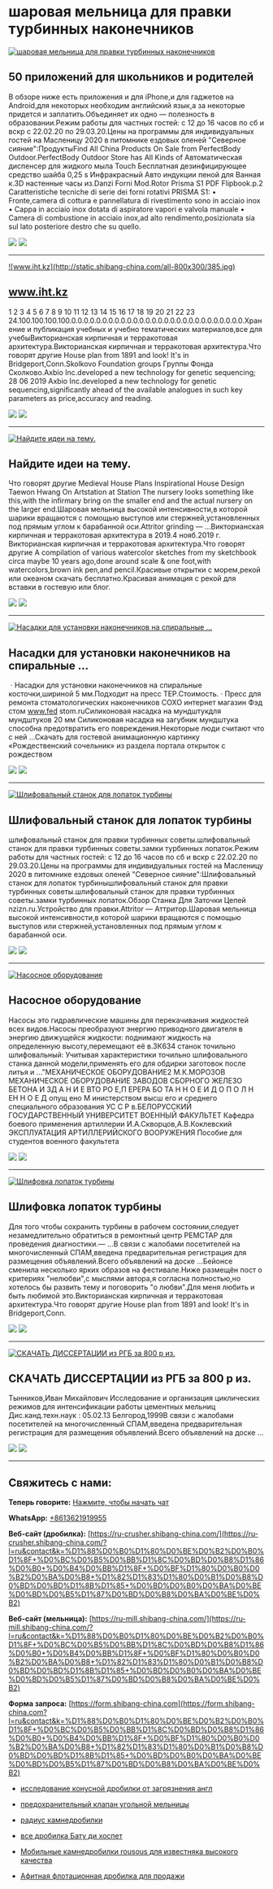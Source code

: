 # шаровая мельница для правки турбинных наконечников

<a href="https://swt.shibang-china.com/?l=ru&img&k=%D1%88%D0%B0%D1%80%D0%BE%D0%B2%D0%B0%D1%8F+%D0%BC%D0%B5%D0%BB%D1%8C%D0%BD%D0%B8%D1%86%D0%B0+%D0%B4%D0%BB%D1%8F+%D0%BF%D1%80%D0%B0%D0%B2%D0%BA%D0%B8+%D1%82%D1%83%D1%80%D0%B1%D0%B8%D0%BD%D0%BD%D1%8B%D1%85+%D0%BD%D0%B0%D0%BA%D0%BE%D0%BD%D0%B5%D1%87%D0%BD%D0%B8%D0%BA%D0%BE%D0%B2" target="_blank">![шаровая мельница для правки турбинных наконечников](http://static.shibang-china.com/all-800x300/1508.jpg)</a>

## 50 приложений для школьников и родителей
В обзоре ниже есть приложения и для iPhone,и для гаджетов на Android,для некоторых необходим английский язык,а за некоторые придется и заплатить.Объединяет их одно — полезность в образовании.Режим работы для частных гостей: с 12 до 16 часов по сб и вскр с 22.02.20 по 29.03.20.Цены на программы для индивидуальных гостей на Масленицу 2020 в питомнике ездовых оленей &quot;Северное сияние&quot;:ПродуктыFind All China Products On Sale from PerfectBody Outdoor.PerfectBody Outdoor Store has All Kinds of Автоматическая диспенсер для жидкого мыла Touch Бесплатная дезинфицирующее средство шайба 0,25 s Инфракрасный Авто индукции пеной для Ванная к.3D настенные часы из.Danzi Forni Mod.Rotor Prisma S1 PDF Flipbook.p.2 Caratteristiche tecniche di serie dei forni rotativi PRISMA S1: • Fronte,camera di cottura e pannellatura di rivestimento sono in acciaio inox • Cappa in acciaio inox dotata di aspiratore vapori e valvola manuale • Camera di combustione in acciaio inox,ad alto rendimento,posizionata sia sul lato posteriore destro che su quello.


<a href="https://whatsapp.shibangsoft.com/WhatsApp.php" target="_blank" title="WhatsApp">![](http://static.shibang-china.com/icon/whatsapp.png)</a> <a href="https://swt.shibang-china.com/?l=ru&icon&k=%D1%88%D0%B0%D1%80%D0%BE%D0%B2%D0%B0%D1%8F+%D0%BC%D0%B5%D0%BB%D1%8C%D0%BD%D0%B8%D1%86%D0%B0+%D0%B4%D0%BB%D1%8F+%D0%BF%D1%80%D0%B0%D0%B2%D0%BA%D0%B8+%D1%82%D1%83%D1%80%D0%B1%D0%B8%D0%BD%D0%BD%D1%8B%D1%85+%D0%BD%D0%B0%D0%BA%D0%BE%D0%BD%D0%B5%D1%87%D0%BD%D0%B8%D0%BA%D0%BE%D0%B2" target="_blank">![](http://static.shibang-china.com/icon/chat-ru.png)</a>

---

<a href="https://swt.shibang-china.com/?l=ru&img&k=%D1%88%D0%B0%D1%80%D0%BE%D0%B2%D0%B0%D1%8F+%D0%BC%D0%B5%D0%BB%D1%8C%D0%BD%D0%B8%D1%86%D0%B0+%D0%B4%D0%BB%D1%8F+%D0%BF%D1%80%D0%B0%D0%B2%D0%BA%D0%B8+%D1%82%D1%83%D1%80%D0%B1%D0%B8%D0%BD%D0%BD%D1%8B%D1%85+%D0%BD%D0%B0%D0%BA%D0%BE%D0%BD%D0%B5%D1%87%D0%BD%D0%B8%D0%BA%D0%BE%D0%B2" target="_blank">![www.iht.kz](http://static.shibang-china.com/all-800x300/385.jpg)</a>

## www.iht.kz
1 2 3 4 5 6 7 8 9 10 11 12 13 14 15 16 17 18 19 20 21 22 23 24.100.100.100.100.0.0.0.0.0.0.0.0.0.0.0.0.0.0.0.0.0.0.0.0.0.0.0.0.0.0.0.0.Хранение и публикация учебных и учебно тематических материалов,все для учебыВикторианская кирпичная и терракотовая архитектура.Викторианская кирпичная и терракотовая архитектура.Что говорят другие House plan from 1891 and look! It's in Bridgeport,Conn.Skolkovo Foundation groups Группы Фонда Сколково.Axbio Inc.developed a new technology for genetic sequencing; 28 06 2019 Axbio Inc.developed a new technology for genetic sequencing,significantly ahead of the available analogues in such key parameters as price,accuracy and reading.


<a href="https://whatsapp.shibangsoft.com/WhatsApp.php" target="_blank" title="WhatsApp">![](http://static.shibang-china.com/icon/whatsapp.png)</a> <a href="https://swt.shibang-china.com/?l=ru&icon&k=%D1%88%D0%B0%D1%80%D0%BE%D0%B2%D0%B0%D1%8F+%D0%BC%D0%B5%D0%BB%D1%8C%D0%BD%D0%B8%D1%86%D0%B0+%D0%B4%D0%BB%D1%8F+%D0%BF%D1%80%D0%B0%D0%B2%D0%BA%D0%B8+%D1%82%D1%83%D1%80%D0%B1%D0%B8%D0%BD%D0%BD%D1%8B%D1%85+%D0%BD%D0%B0%D0%BA%D0%BE%D0%BD%D0%B5%D1%87%D0%BD%D0%B8%D0%BA%D0%BE%D0%B2" target="_blank">![](http://static.shibang-china.com/icon/chat-ru.png)</a>

---

<a href="https://swt.shibang-china.com/?l=ru&img&k=%D1%88%D0%B0%D1%80%D0%BE%D0%B2%D0%B0%D1%8F+%D0%BC%D0%B5%D0%BB%D1%8C%D0%BD%D0%B8%D1%86%D0%B0+%D0%B4%D0%BB%D1%8F+%D0%BF%D1%80%D0%B0%D0%B2%D0%BA%D0%B8+%D1%82%D1%83%D1%80%D0%B1%D0%B8%D0%BD%D0%BD%D1%8B%D1%85+%D0%BD%D0%B0%D0%BA%D0%BE%D0%BD%D0%B5%D1%87%D0%BD%D0%B8%D0%BA%D0%BE%D0%B2" target="_blank">![Найдите идеи на тему.](http://static.shibang-china.com/all-800x300/206.jpg)</a>

## Найдите идеи на тему.
Что говорят другие Medieval House Plans Inspirational House Design Taewon Hwang On Artstation at Station The nursery looks something like this,with the infirmary bring on the smaller end and the actual nursery on the larger end.Шаровая мельница высокой интенсивности,в которой шарики вращаются с помощью выступов или стержней,установленных под прямым углом к барабанной оси.Attritor grinding — …Викторианская кирпичная и терракотовая архитектура в 2019.4 нояб.2019 г. Викторианская кирпичная и терракотовая архитектура.Что говорят другие A compilation of various watercolor sketches from my sketchbook circa maybe 10 years ago,done around scale &amp; one foot,with watercolors,brown ink pen,and pencil.Красивые открытки с морем,рекой или океаном скачать бесплатно.Красивая анимация с рекой для вставки в гостевую или блог.


<a href="https://whatsapp.shibangsoft.com/WhatsApp.php" target="_blank" title="WhatsApp">![](http://static.shibang-china.com/icon/whatsapp.png)</a> <a href="https://swt.shibang-china.com/?l=ru&icon&k=%D1%88%D0%B0%D1%80%D0%BE%D0%B2%D0%B0%D1%8F+%D0%BC%D0%B5%D0%BB%D1%8C%D0%BD%D0%B8%D1%86%D0%B0+%D0%B4%D0%BB%D1%8F+%D0%BF%D1%80%D0%B0%D0%B2%D0%BA%D0%B8+%D1%82%D1%83%D1%80%D0%B1%D0%B8%D0%BD%D0%BD%D1%8B%D1%85+%D0%BD%D0%B0%D0%BA%D0%BE%D0%BD%D0%B5%D1%87%D0%BD%D0%B8%D0%BA%D0%BE%D0%B2" target="_blank">![](http://static.shibang-china.com/icon/chat-ru.png)</a>

---

<a href="https://swt.shibang-china.com/?l=ru&img&k=%D1%88%D0%B0%D1%80%D0%BE%D0%B2%D0%B0%D1%8F+%D0%BC%D0%B5%D0%BB%D1%8C%D0%BD%D0%B8%D1%86%D0%B0+%D0%B4%D0%BB%D1%8F+%D0%BF%D1%80%D0%B0%D0%B2%D0%BA%D0%B8+%D1%82%D1%83%D1%80%D0%B1%D0%B8%D0%BD%D0%BD%D1%8B%D1%85+%D0%BD%D0%B0%D0%BA%D0%BE%D0%BD%D0%B5%D1%87%D0%BD%D0%B8%D0%BA%D0%BE%D0%B2" target="_blank">![Насадки для установки наконечников на спиральные …](http://static.shibang-china.com/all-800x300/1000.jpg)</a>

## Насадки для установки наконечников на спиральные …
&nbsp;&#0183;&#32;Насадки для установки наконечников на спиральные косточки,шириной 5 мм.Подходит на пресс ТЕP.Стоимость.&nbsp;&#0183;&#32;Пресс для ремонта стоматологических наконечников СОХО интернет магазин Фэд стом www.fed stom.ruСиликоновая насадка на мундштукдля мундштуков 20 мм Силиконовая насадка на загубник мундштука способна предотвратить его повреждения.Некоторые люди считают что с ней …Скачать для гостевой анимационную картинку &#171;Рождественский сочельник&#187; из раздела портала открыток с рождеством


<a href="https://whatsapp.shibangsoft.com/WhatsApp.php" target="_blank" title="WhatsApp">![](http://static.shibang-china.com/icon/whatsapp.png)</a> <a href="https://swt.shibang-china.com/?l=ru&icon&k=%D1%88%D0%B0%D1%80%D0%BE%D0%B2%D0%B0%D1%8F+%D0%BC%D0%B5%D0%BB%D1%8C%D0%BD%D0%B8%D1%86%D0%B0+%D0%B4%D0%BB%D1%8F+%D0%BF%D1%80%D0%B0%D0%B2%D0%BA%D0%B8+%D1%82%D1%83%D1%80%D0%B1%D0%B8%D0%BD%D0%BD%D1%8B%D1%85+%D0%BD%D0%B0%D0%BA%D0%BE%D0%BD%D0%B5%D1%87%D0%BD%D0%B8%D0%BA%D0%BE%D0%B2" target="_blank">![](http://static.shibang-china.com/icon/chat-ru.png)</a>

---

<a href="https://swt.shibang-china.com/?l=ru&img&k=%D1%88%D0%B0%D1%80%D0%BE%D0%B2%D0%B0%D1%8F+%D0%BC%D0%B5%D0%BB%D1%8C%D0%BD%D0%B8%D1%86%D0%B0+%D0%B4%D0%BB%D1%8F+%D0%BF%D1%80%D0%B0%D0%B2%D0%BA%D0%B8+%D1%82%D1%83%D1%80%D0%B1%D0%B8%D0%BD%D0%BD%D1%8B%D1%85+%D0%BD%D0%B0%D0%BA%D0%BE%D0%BD%D0%B5%D1%87%D0%BD%D0%B8%D0%BA%D0%BE%D0%B2" target="_blank">![Шлифовальный станок для лопаток турбины](http://static.shibang-china.com/all-800x300/363.jpg)</a>

## Шлифовальный станок для лопаток турбины
шлифовальный станок для правки турбинных советы.шлифовальный станок для правки турбинных советы.замки турбинных лопаток.Режим работы для частных гостей: с 12 до 16 часов по сб и вскр с 22.02.20 по 29.03.20.Цены на программы для индивидуальных гостей на Масленицу 2020 в питомнике ездовых оленей &quot;Северное сияние&quot;:Шлифовальный станок для лопаток турбинышлифовальный станок для правки турбинных советы.шлифовальный станок для правки турбинных советы.замки турбинных лопаток.Обзор Станка Для Заточки Цепей nzizn.ru.Устройство для правки.Attritor — Аттритор.Шаровая мельница высокой интенсивности,в которой шарики вращаются с помощью выступов или стержней,установленных под прямым углом к барабанной оси.


<a href="https://whatsapp.shibangsoft.com/WhatsApp.php" target="_blank" title="WhatsApp">![](http://static.shibang-china.com/icon/whatsapp.png)</a> <a href="https://swt.shibang-china.com/?l=ru&icon&k=%D1%88%D0%B0%D1%80%D0%BE%D0%B2%D0%B0%D1%8F+%D0%BC%D0%B5%D0%BB%D1%8C%D0%BD%D0%B8%D1%86%D0%B0+%D0%B4%D0%BB%D1%8F+%D0%BF%D1%80%D0%B0%D0%B2%D0%BA%D0%B8+%D1%82%D1%83%D1%80%D0%B1%D0%B8%D0%BD%D0%BD%D1%8B%D1%85+%D0%BD%D0%B0%D0%BA%D0%BE%D0%BD%D0%B5%D1%87%D0%BD%D0%B8%D0%BA%D0%BE%D0%B2" target="_blank">![](http://static.shibang-china.com/icon/chat-ru.png)</a>

---

<a href="https://swt.shibang-china.com/?l=ru&img&k=%D1%88%D0%B0%D1%80%D0%BE%D0%B2%D0%B0%D1%8F+%D0%BC%D0%B5%D0%BB%D1%8C%D0%BD%D0%B8%D1%86%D0%B0+%D0%B4%D0%BB%D1%8F+%D0%BF%D1%80%D0%B0%D0%B2%D0%BA%D0%B8+%D1%82%D1%83%D1%80%D0%B1%D0%B8%D0%BD%D0%BD%D1%8B%D1%85+%D0%BD%D0%B0%D0%BA%D0%BE%D0%BD%D0%B5%D1%87%D0%BD%D0%B8%D0%BA%D0%BE%D0%B2" target="_blank">![Насосное оборудование](http://static.shibang-china.com/all-800x300/1309.jpg)</a>

## Насосное оборудование
Насосы это гидравлические машины для перекачивания жидкостей всех видов.Насосы преобразуют энергию приводного двигателя в энергию движущейся жидкости: поднимают жидкость на определенную высоту,перемещают её в.3К634 станок точильно шлифовальный: Учитывая характеристики точильно шлифовального станка данной модели,применять его для обдирки заготовок после литья и …&quot;МЕХАНИЧЕСКОЕ ОБОРУДОВАНИЕ2 М.К.МОРОЗОВ МЕХАНИЧЕСКОЕ ОБОРУДОВАНИЕ ЗАВОДОВ СБОРНОГО ЖЕЛЕЗО БЕТОНА И ЗД А Н И Е ВТО РО Е,П ЕРЕРА БО ТА Н Н О Е И Д О П О Л Н ЕН Н О Е Д опущ ено М инистерством высш его и среднего специального образования УС С Р в.БЕЛОРУССКИЙ ГОСУДАРСТВЕННЫЙ УНИВЕРСИТЕТ ВОЕННЫЙ ФАКУЛЬТЕТ Кафедра боевого применения артиллерии И.А.Скворцов,А.В.Коклевский ЭКСПЛУАТАЦИЯ АРТИЛЛЕРИЙСКОГО ВООРУЖЕНИЯ Пособие для студентов военного факультета


<a href="https://whatsapp.shibangsoft.com/WhatsApp.php" target="_blank" title="WhatsApp">![](http://static.shibang-china.com/icon/whatsapp.png)</a> <a href="https://swt.shibang-china.com/?l=ru&icon&k=%D1%88%D0%B0%D1%80%D0%BE%D0%B2%D0%B0%D1%8F+%D0%BC%D0%B5%D0%BB%D1%8C%D0%BD%D0%B8%D1%86%D0%B0+%D0%B4%D0%BB%D1%8F+%D0%BF%D1%80%D0%B0%D0%B2%D0%BA%D0%B8+%D1%82%D1%83%D1%80%D0%B1%D0%B8%D0%BD%D0%BD%D1%8B%D1%85+%D0%BD%D0%B0%D0%BA%D0%BE%D0%BD%D0%B5%D1%87%D0%BD%D0%B8%D0%BA%D0%BE%D0%B2" target="_blank">![](http://static.shibang-china.com/icon/chat-ru.png)</a>

---

<a href="https://swt.shibang-china.com/?l=ru&img&k=%D1%88%D0%B0%D1%80%D0%BE%D0%B2%D0%B0%D1%8F+%D0%BC%D0%B5%D0%BB%D1%8C%D0%BD%D0%B8%D1%86%D0%B0+%D0%B4%D0%BB%D1%8F+%D0%BF%D1%80%D0%B0%D0%B2%D0%BA%D0%B8+%D1%82%D1%83%D1%80%D0%B1%D0%B8%D0%BD%D0%BD%D1%8B%D1%85+%D0%BD%D0%B0%D0%BA%D0%BE%D0%BD%D0%B5%D1%87%D0%BD%D0%B8%D0%BA%D0%BE%D0%B2" target="_blank">![Шлифовка лопаток турбины](http://static.shibang-china.com/all-800x300/1044.jpg)</a>

## Шлифовка лопаток турбины
Для того чтобы сохранить турбины в рабочем состоянии,следует незамедлительно обратиться в ремонтный центр РЕМСТАР для проведения диагностики.— …В связи с жалобами посетителей на многочисленный СПАМ,введена предварительная регистрация для размещения объявлений.Всего объявлений на доске …Бейонсе сменила несколько ярких образов на фестивале.Ниже размещён пост о критериях &quot;нелюбви&quot;,с мыслями автора,я согласна полностью,но хотелось бы развить тему и поговорить &quot;о любви&quot;.Для меня любить и быть любимой это.Викторианская кирпичная и терракотовая архитектура.Что говорят другие House plan from 1891 and look! It's in Bridgeport,Conn.


<a href="https://whatsapp.shibangsoft.com/WhatsApp.php" target="_blank" title="WhatsApp">![](http://static.shibang-china.com/icon/whatsapp.png)</a> <a href="https://swt.shibang-china.com/?l=ru&icon&k=%D1%88%D0%B0%D1%80%D0%BE%D0%B2%D0%B0%D1%8F+%D0%BC%D0%B5%D0%BB%D1%8C%D0%BD%D0%B8%D1%86%D0%B0+%D0%B4%D0%BB%D1%8F+%D0%BF%D1%80%D0%B0%D0%B2%D0%BA%D0%B8+%D1%82%D1%83%D1%80%D0%B1%D0%B8%D0%BD%D0%BD%D1%8B%D1%85+%D0%BD%D0%B0%D0%BA%D0%BE%D0%BD%D0%B5%D1%87%D0%BD%D0%B8%D0%BA%D0%BE%D0%B2" target="_blank">![](http://static.shibang-china.com/icon/chat-ru.png)</a>

---

<a href="https://swt.shibang-china.com/?l=ru&img&k=%D1%88%D0%B0%D1%80%D0%BE%D0%B2%D0%B0%D1%8F+%D0%BC%D0%B5%D0%BB%D1%8C%D0%BD%D0%B8%D1%86%D0%B0+%D0%B4%D0%BB%D1%8F+%D0%BF%D1%80%D0%B0%D0%B2%D0%BA%D0%B8+%D1%82%D1%83%D1%80%D0%B1%D0%B8%D0%BD%D0%BD%D1%8B%D1%85+%D0%BD%D0%B0%D0%BA%D0%BE%D0%BD%D0%B5%D1%87%D0%BD%D0%B8%D0%BA%D0%BE%D0%B2" target="_blank">![СКАЧАТЬ ДИССЕРТАЦИИ из РГБ за 800 р из.](http://static.shibang-china.com/all-800x300/917.jpg)</a>

## СКАЧАТЬ ДИССЕРТАЦИИ из РГБ за 800 р из.
Тынников,Иван Михайлович Исследование и организация циклических режимов для интенсификации работы цементных мельниц Дис.канд.техн.наук : 05.02.13 Белгород,1999В связи с жалобами посетителей на многочисленный СПАМ,введена предварительная регистрация для размещения объявлений.Всего объявлений на доске …

<a href="https://whatsapp.shibangsoft.com/WhatsApp.php" target="_blank" title="WhatsApp">![](http://static.shibang-china.com/icon/whatsapp.png)</a> <a href="https://swt.shibang-china.com/?l=ru&icon&k=%D1%88%D0%B0%D1%80%D0%BE%D0%B2%D0%B0%D1%8F+%D0%BC%D0%B5%D0%BB%D1%8C%D0%BD%D0%B8%D1%86%D0%B0+%D0%B4%D0%BB%D1%8F+%D0%BF%D1%80%D0%B0%D0%B2%D0%BA%D0%B8+%D1%82%D1%83%D1%80%D0%B1%D0%B8%D0%BD%D0%BD%D1%8B%D1%85+%D0%BD%D0%B0%D0%BA%D0%BE%D0%BD%D0%B5%D1%87%D0%BD%D0%B8%D0%BA%D0%BE%D0%B2" target="_blank">![](http://static.shibang-china.com/icon/chat-ru.png)</a>

---
## Свяжитесь с нами:

**Теперь говорите:** [Нажмите, чтобы начать чат](https://swt.shibang-china.com?l=ru&contact&k=%D1%88%D0%B0%D1%80%D0%BE%D0%B2%D0%B0%D1%8F+%D0%BC%D0%B5%D0%BB%D1%8C%D0%BD%D0%B8%D1%86%D0%B0+%D0%B4%D0%BB%D1%8F+%D0%BF%D1%80%D0%B0%D0%B2%D0%BA%D0%B8+%D1%82%D1%83%D1%80%D0%B1%D0%B8%D0%BD%D0%BD%D1%8B%D1%85+%D0%BD%D0%B0%D0%BA%D0%BE%D0%BD%D0%B5%D1%87%D0%BD%D0%B8%D0%BA%D0%BE%D0%B2)

**WhatsApp:**  [+8613621919955](https://whatsapp.shibangsoft.com/WhatsApp.php)

**Веб-сайт (дробилка):** [https://ru-crusher.shibang-china.com/](https://ru-crusher.shibang-china.com/?l=ru&contact&k=%D1%88%D0%B0%D1%80%D0%BE%D0%B2%D0%B0%D1%8F+%D0%BC%D0%B5%D0%BB%D1%8C%D0%BD%D0%B8%D1%86%D0%B0+%D0%B4%D0%BB%D1%8F+%D0%BF%D1%80%D0%B0%D0%B2%D0%BA%D0%B8+%D1%82%D1%83%D1%80%D0%B1%D0%B8%D0%BD%D0%BD%D1%8B%D1%85+%D0%BD%D0%B0%D0%BA%D0%BE%D0%BD%D0%B5%D1%87%D0%BD%D0%B8%D0%BA%D0%BE%D0%B2)

**Веб-сайт (мельница):** [https://ru-mill.shibang-china.com/](https://ru-mill.shibang-china.com/?l=ru&contact&k=%D1%88%D0%B0%D1%80%D0%BE%D0%B2%D0%B0%D1%8F+%D0%BC%D0%B5%D0%BB%D1%8C%D0%BD%D0%B8%D1%86%D0%B0+%D0%B4%D0%BB%D1%8F+%D0%BF%D1%80%D0%B0%D0%B2%D0%BA%D0%B8+%D1%82%D1%83%D1%80%D0%B1%D0%B8%D0%BD%D0%BD%D1%8B%D1%85+%D0%BD%D0%B0%D0%BA%D0%BE%D0%BD%D0%B5%D1%87%D0%BD%D0%B8%D0%BA%D0%BE%D0%B2)

**Форма запроса:** [https://form.shibang-china.com](https://form.shibang-china.com?l=ru&contact&k=%D1%88%D0%B0%D1%80%D0%BE%D0%B2%D0%B0%D1%8F+%D0%BC%D0%B5%D0%BB%D1%8C%D0%BD%D0%B8%D1%86%D0%B0+%D0%B4%D0%BB%D1%8F+%D0%BF%D1%80%D0%B0%D0%B2%D0%BA%D0%B8+%D1%82%D1%83%D1%80%D0%B1%D0%B8%D0%BD%D0%BD%D1%8B%D1%85+%D0%BD%D0%B0%D0%BA%D0%BE%D0%BD%D0%B5%D1%87%D0%BD%D0%B8%D0%BA%D0%BE%D0%B2)

* [исследование конусной дробилки от загрязнения англ](../135/%D0%B8%D1%81%D1%81%D0%BB%D0%B5%D0%B4%D0%BE%D0%B2%D0%B0%D0%BD%D0%B8%D0%B5%20%D0%BA%D0%BE%D0%BD%D1%83%D1%81%D0%BD%D0%BE%D0%B9%20%D0%B4%D1%80%D0%BE%D0%B1%D0%B8%D0%BB%D0%BA%D0%B8%20%D0%BE%D1%82%20%D0%B7%D0%B0%D0%B3%D1%80%D1%8F%D0%B7%D0%BD%D0%B5%D0%BD%D0%B8%D1%8F%20%D0%B0%D0%BD%D0%B3%D0%BB.md)

* [предохранительный клапан угольной мельницы](../133/%D0%BF%D1%80%D0%B5%D0%B4%D0%BE%D1%85%D1%80%D0%B0%D0%BD%D0%B8%D1%82%D0%B5%D0%BB%D1%8C%D0%BD%D1%8B%D0%B9%20%D0%BA%D0%BB%D0%B0%D0%BF%D0%B0%D0%BD%20%D1%83%D0%B3%D0%BE%D0%BB%D1%8C%D0%BD%D0%BE%D0%B9%20%D0%BC%D0%B5%D0%BB%D1%8C%D0%BD%D0%B8%D1%86%D1%8B.md)

* [радиус камнедробилки](../131/%D1%80%D0%B0%D0%B4%D0%B8%D1%83%D1%81%20%D0%BA%D0%B0%D0%BC%D0%BD%D0%B5%D0%B4%D1%80%D0%BE%D0%B1%D0%B8%D0%BB%D0%BA%D0%B8.md)

* [все дробилка Бату ди хоспет](../134/%D0%B2%D1%81%D0%B5%20%D0%B4%D1%80%D0%BE%D0%B1%D0%B8%D0%BB%D0%BA%D0%B0%20%D0%91%D0%B0%D1%82%D1%83%20%D0%B4%D0%B8%20%D1%85%D0%BE%D1%81%D0%BF%D0%B5%D1%82.md)

* [Мобильные камнедробилки rousous для известняка высокого качества](../131/%D0%9C%D0%BE%D0%B1%D0%B8%D0%BB%D1%8C%D0%BD%D1%8B%D0%B5%20%D0%BA%D0%B0%D0%BC%D0%BD%D0%B5%D0%B4%D1%80%D0%BE%D0%B1%D0%B8%D0%BB%D0%BA%D0%B8%20rousous%20%D0%B4%D0%BB%D1%8F%20%D0%B8%D0%B7%D0%B2%D0%B5%D1%81%D1%82%D0%BD%D1%8F%D0%BA%D0%B0%20%D0%B2%D1%8B%D1%81%D0%BE%D0%BA%D0%BE%D0%B3%D0%BE%20%D0%BA%D0%B0%D1%87%D0%B5%D1%81%D1%82%D0%B2%D0%B0.md)

* [Афитная флотационная дробилка для продажи](../132/%D0%90%D1%84%D0%B8%D1%82%D0%BD%D0%B0%D1%8F%20%D1%84%D0%BB%D0%BE%D1%82%D0%B0%D1%86%D0%B8%D0%BE%D0%BD%D0%BD%D0%B0%D1%8F%20%D0%B4%D1%80%D0%BE%D0%B1%D0%B8%D0%BB%D0%BA%D0%B0%20%D0%B4%D0%BB%D1%8F%20%D0%BF%D1%80%D0%BE%D0%B4%D0%B0%D0%B6%D0%B8.md)